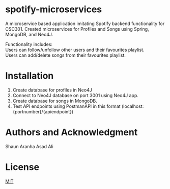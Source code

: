 # spotify-microservices

A microservice based application imitating Spotify backend functionality for CSC301. Created microservices for Profiles and Songs using Spring, MongoDB, and Neo4J. 

Functionality includes:<br>
Users can follow/unfollow other users and their favourites playlist. <br>
Users can add/delete songs from their favourites playlist. 

# Installation 
1. Create database for profiles in Neo4J
2. Connect to Neo4J database on port 3001 using Neo4J app.
3. Create database for songs in MongoDB.
4. Test API endpoints using PostmanAPI in this format (localhost:{portnumber}/{apiendpoint})

# Authors and Acknowledgment 
Shaun Aranha
Asad Ali

# License 
[MIT](https://choosealicense.com/licenses/mit/)
